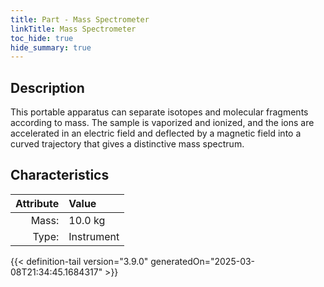 ```yaml
---
title: Part - Mass Spectrometer
linkTitle: Mass Spectrometer
toc_hide: true
hide_summary: true
---
```

<!-- This is generated by the MarsSim HelpGenertor, do not edit. -->

## Description
This portable apparatus can separate isotopes and molecular fragments according to&#10;&#9;&#9;mass. The sample is vaporized and ionized, and the ions are accelerated in an electric&#10;&#9;&#9;field and deflected by a magnetic field into a curved trajectory that&#10;&#9;&#9;gives a distinctive mass spectrum. 

## Characteristics

| Attribute      | Value |
|--------:|:------|
|Mass:|10.0 kg|
|Type:|Instrument|





{{< definition-tail version="3.9.0" generatedOn="2025-03-08T21:34:45.1684317" >}}



